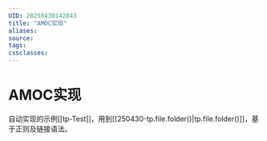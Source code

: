 ```yaml
---
UID: 20250430142843
title: "AMOC实现"
aliases: 
source: 
tags: 
cssclasses:
---
```

# AMOC实现
自动实现的示例[[tp-Test]]，用到[[250430-tp.file.folder()|tp.file.folder()]]，基于正则及链接语法。